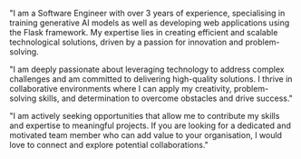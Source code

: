 "I am a Software Engineer with over 3 years of experience, specialising in training generative AI models as well as developing web applications using the Flask framework. My expertise lies in creating efficient and scalable technological solutions, driven by a passion for innovation and problem-solving. 

"I am deeply passionate about leveraging technology to address complex challenges and am committed to delivering high-quality solutions. I thrive in collaborative environments where I can apply my creativity, problem-solving skills, and determination to overcome obstacles and drive success."

"I am actively seeking opportunities that allow me to contribute my skills and expertise to meaningful projects. If you are looking for a dedicated and motivated team member who can add value to your organisation, I would love to connect and explore potential collaborations."
<!---
Clement1991/Clement1991 is a ✨ special ✨ repository because its `README.md` (this file) appears on your GitHub profile.
You can click the Preview link to take a look at your changes.
--->
